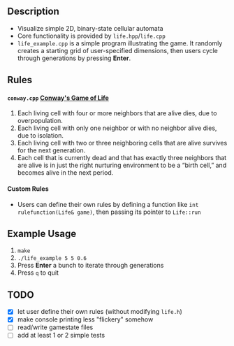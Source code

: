 ## Description

- Visualize simple 2D, binary-state cellular automata
- Core functionality is provided by `life.hpp`/`life.cpp`
- `life_example.cpp` is a simple program illustrating the game. It randomly creates a starting grid of user-specified dimensions, then users cycle through generations by pressing **Enter**.

## Rules

#### `conway.cpp` [Conway's Game of Life](https://en.wikipedia.org/wiki/Conway%27s_Game_of_Life)
1. Each living cell with four or more neighbors that are alive dies, due to overpopulation.
2. Each living cell with only one neighbor or with no neighbor alive dies, due to isolation.
3. Each living cell with two or three neighboring cells that are alive survives for the next generation.
4. Each cell that is currently dead and that has exactly three neighbors that are alive is in just the right nurturing environment to be a “birth cell,” and becomes alive in the next period.

#### Custom Rules
- Users can define their own rules by defining a function like `int rulefunction(Life& game)`, then passing its pointer to `Life::run`

## Example Usage
1. `make`
2. `./life_example 5 5 0.6`
3. Press **Enter** a bunch to iterate through generations
4. Press `q` to quit

## TODO

- [x] let user define their own rules (without modifying `life.h`)
- [x] make console printing less "flickery" somehow
- [ ] read/write gamestate files
- [ ] add at least 1 or 2 simple tests
